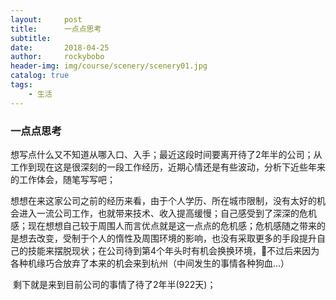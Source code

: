 ```yaml
---
layout:     post
title:      一点点思考
subtitle:   
date:       2018-04-25
author:     rockybobo
header-img: img/course/scenery/scenery01.jpg
catalog: true
tags:
    - 生活
---
```


### 一点点思考

​      想写点什么又不知道从哪入口、入手；最近这段时间要离开待了2年半的公司；从工作到现在这是很深刻的一段工作经历，近期心情还是有些波动，分析下近些年来的工作体会，随笔写写吧；

​     想想在来这家公司之前的经历来看，由于个人学历、所在城市限制，没有太好的机会进入一流公司工作，也就带来技术、收入提高缓慢；自己感受到了深深的危机感；现在想想自己较于周围人而言优点就是这一点点的危机感；危机感随之带来的是想去改变，受制于个人的惰性及周围环境的影响，也没有采取更多的手段提升自己的技能来摆脱现状；在公司待到第4个年头时有机会换换环境，不过后来因为各种机缘巧合放弃了本来的机会来到杭州（中间发生的事情各种狗血...）

​     剩下就是来到目前公司的事情了待了2年半(922天)；

